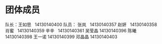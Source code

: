 # 团体成员
队长：王如思   14130140400
队员：
张岚   14130140357
赵妍   14130140358
肖蜜   14130140359
辛辛   14130140361
吴莹晶 14130140396
陈曦   14130140398
王一诺 14130140399
邓晶晶 14130140403
